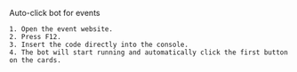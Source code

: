 Auto-click bot for events

    1. Open the event website.
    2. Press F12.
    3. Insert the code directly into the console.
    4. The bot will start running and automatically click the first button on the cards.
